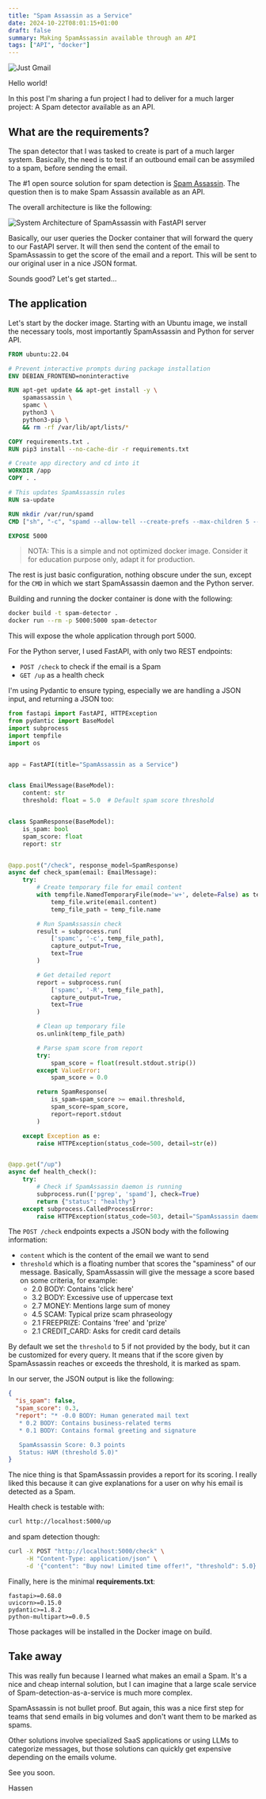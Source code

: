```yaml
---
title: "Spam Assassin as a Service"
date: 2024-10-22T08:01:15+01:00
draft: false
summary: Making SpamAssassin available through an API
tags: ["API", "docker"]
---
```


![Just Gmail](/2024/10/unsplash-gmail.jpg "Just Gmail")

Hello world!

In this post I'm sharing a fun project I had to deliver for a much larger project: A Spam detector available as an API.

## What are the requirements?

The span detector that I was tasked to create is part of a much larger system. Basically, the need is to test if an outbound email can be assymiled to a spam, before sending the email.

The #1 open source solution for spam detection is [Spam Assassin](https://spamassassin.apache.org/). The question then is to make Spam Assassin available as an API.

The overall architecture is like the following:

![System Architecture of SpamAssassin with FastAPI server](/2024/10/system-architecture.png "System Architecture of SpamAssassin with FastAPI server")

Basically, our user queries the Docker container that will forward the query to our FastAPI server. It will then send the content of the email to SpamAssassin to get the score of the email and a report. This will be sent to our original user in a nice JSON format.

Sounds good? Let's get started...

## The application

Let's start by the docker image. Starting with an Ubuntu image, we install the necessary tools, most importantly SpamAssassin and Python for server API.

```dockerfile
FROM ubuntu:22.04

# Prevent interactive prompts during package installation
ENV DEBIAN_FRONTEND=noninteractive

RUN apt-get update && apt-get install -y \
    spamassassin \
    spamc \
    python3 \
    python3-pip \
    && rm -rf /var/lib/apt/lists/*

COPY requirements.txt .
RUN pip3 install --no-cache-dir -r requirements.txt

# Create app directory and cd into it
WORKDIR /app
COPY . .

# This updates SpamAssassin rules
RUN sa-update

RUN mkdir /var/run/spamd
CMD ["sh", "-c", "spamd --allow-tell --create-prefs --max-children 5 --helper-home-dir /var/lib/spamassassin -u debian-spamd & python3 app.py"]

EXPOSE 5000
```

> NOTA: This is a simple and not optimized docker image. Consider it for education purpose only, adapt it for production.

The rest is just basic configuration, nothing obscure under the sun, except for the `CMD` in which we start SpamAssassin daemon and the Python server.

Building and running the docker container is done with the following:

```sh
docker build -t spam-detector .
docker run --rm -p 5000:5000 spam-detector
```

This will expose the whole application through port 5000.

For the Python server, I used FastAPI, with only two REST endpoints:

- `POST /check` to check if the email is a Spam
- `GET /up` as a health check

I'm using Pydantic to ensure typing, especially we are handling a JSON input, and returning a JSON too:

```python
from fastapi import FastAPI, HTTPException
from pydantic import BaseModel
import subprocess
import tempfile
import os


app = FastAPI(title="SpamAssassin as a Service")


class EmailMessage(BaseModel):
    content: str
    threshold: float = 5.0  # Default spam score threshold


class SpamResponse(BaseModel):
    is_spam: bool
    spam_score: float
    report: str


@app.post("/check", response_model=SpamResponse)
async def check_spam(email: EmailMessage):
    try:
        # Create temporary file for email content
        with tempfile.NamedTemporaryFile(mode='w+', delete=False) as temp_file:
            temp_file.write(email.content)
            temp_file_path = temp_file.name

        # Run SpamAssassin check
        result = subprocess.run(
            ['spamc', '-c', temp_file_path],
            capture_output=True,
            text=True
        )

        # Get detailed report
        report = subprocess.run(
            ['spamc', '-R', temp_file_path],
            capture_output=True,
            text=True
        )

        # Clean up temporary file
        os.unlink(temp_file_path)

        # Parse spam score from report
        try:
            spam_score = float(result.stdout.strip())
        except ValueError:
            spam_score = 0.0

        return SpamResponse(
            is_spam=spam_score >= email.threshold,
            spam_score=spam_score,
            report=report.stdout
        )

    except Exception as e:
        raise HTTPException(status_code=500, detail=str(e))


@app.get("/up")
async def health_check():
    try:
        # Check if SpamAssassin daemon is running
        subprocess.run(['pgrep', 'spamd'], check=True)
        return {"status": "healthy"}
    except subprocess.CalledProcessError:
        raise HTTPException(status_code=503, detail="SpamAssassin daemon is not running")
```

The `POST /check` endpoints expects a JSON body with the following information:

- `content` which is the content of the email we want to send
- `threshold` which is a floating number that scores the "spaminess" of our message. Basically, SpamAssassin will give the message a score based on some criteria, for example:
  - 2.0 BODY: Contains 'click here'
  - 3.2 BODY: Excessive use of uppercase text
  - 2.7 MONEY: Mentions large sum of money
  - 4.5 SCAM: Typical prize scam phraseology
  - 2.1 FREEPRIZE: Contains 'free' and 'prize'
  - 2.1 CREDIT_CARD: Asks for credit card details

By default we set the `threshold` to 5 if not provided by the body, but it can be customized for every query. It means that if the score given by SpamAssassin reaches or exceeds the threshold, it is marked as spam.

In our server, the JSON output is like the following:

```json
{
  "is_spam": false,
  "spam_score": 0.3,
  "report": "* -0.0 BODY: Human generated mail text
   * 0.2 BODY: Contains business-related terms
   * 0.1 BODY: Contains formal greeting and signature

   SpamAssassin Score: 0.3 points
   Status: HAM (threshold 5.0)"
}
```

The nice thing is that SpamAssassin provides a report for its scoring. I really liked this because it can give explanations for a user on why his email is detected as a Spam.

Health check is testable with:

```sh
curl http://localhost:5000/up
```

and spam detection though:

```sh
curl -X POST "http://localhost:5000/check" \
     -H "Content-Type: application/json" \
     -d '{"content": "Buy now! Limited time offer!", "threshold": 5.0}'
```

Finally, here is the minimal **requirements.txt**:

```text
fastapi>=0.68.0
uvicorn>=0.15.0
pydantic>=1.8.2
python-multipart>=0.0.5
```

Those packages will be installed in the Docker image on build.

## Take away

This was really fun because I learned what makes an email a Spam. It's a nice and cheap internal solution, but I can imagine that a large scale service of Spam-detection-as-a-service is much more complex.

SpamAssassin is not bullet proof. But again, this was a nice first step for teams that send emails in big volumes and don't want them to be marked as spams.

Other solutions involve specialized SaaS applications or using LLMs to categorize messages, but those solutions can quickly get expensive depending on the emails volume.

See you soon.

Hassen
